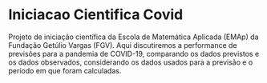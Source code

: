 # Iniciacao Cientifica Covid
Projeto de iniciação científica da Escola de Matemática Aplicada (EMAp) da Fundação Getúlio Vargas (FGV). Aqui discutiremos a performance de previsões para a pandemia de COVID-19, comparando os dados previstos e os dados observados, considerando os dados usados para a previsão e o período em que foram calculadas.
